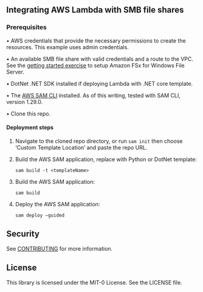 ## Integrating AWS Lambda with SMB file shares
### Prerequisites
•	AWS credentials that provide the necessary permissions to create the resources. This example uses admin credentials.

•	An available SMB file share with valid credentials and a route to the VPC. See the [getting started exercise](https://docs.aws.amazon.com/fsx/latest/WindowsGuide/getting-started.html) to setup Amazon FSx for Windows File Server.

•	DotNet .NET SDK installed if deploying Lambda with .NET core template.

•	The [AWS SAM CLI](https://docs.aws.amazon.com/serverless-application-model/latest/developerguide/serverless-sam-cli-install.html) installed. As of this writing, tested with SAM CLI, version 1.29.0.

•	Clone this repo. 

#### Deployment steps
1.	Navigate to the cloned repo directory, or run `sam init` then choose ‘Custom Template Location’ and paste the repo URL.
2.	Build the AWS SAM application, replace <templateName> with Python or DotNet template:
    
    `sam build -t <templateName>`
3.	Build the AWS SAM application:
    
    `sam build`
4.	Deploy the AWS SAM application:
    
    `sam deploy –guided`


## Security

See [CONTRIBUTING](CONTRIBUTING.md#security-issue-notifications) for more information.

## License

This library is licensed under the MIT-0 License. See the LICENSE file.


